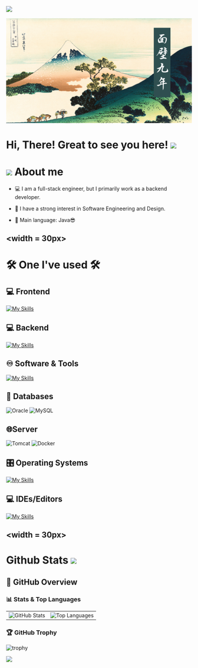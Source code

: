 <!-- header line-->
<img src="https://user-images.githubusercontent.com/73097560/115834477-dbab4500-a447-11eb-908a-139a6edaec5c.gif">

<!-- header img-->
![My Image](image/img.png)

<!--h1 without bottom border-->
# Hi, There! Great to see you here! <img src="https://raw.githubusercontent.com/aemmadi/aemmadi/master/wave.gif" width="30px">

<!--About Me-->
# <picture><img src = "https://github.com/7oSkaaa/7oSkaaa/blob/main/Images/about_me.gif?raw=true" width = 30px></picture> About me
<tr border="none">
<td width="50%" align="left">

- 💻 I am a full-stack engineer, but I primarily work as a backend developer.

- 📝 I have a strong interest in Software Engineering and Design.

- 🌟 Main language: Java😎

## <picture><width = 30px></picture> 

<!--My Skills-->
# 🛠️ One I've used 🛠️ 
## 💻 Frontend
[![My Skills](https://skillicons.dev/icons?i=html,css,js)](https://skillicons.dev)


## 💻 Backend
[![My Skills](https://skillicons.dev/icons?i=java,kotlin,python,swift&theme=light)](https://skillicons.dev)


## ♾️ Software & Tools
[![My Skills](https://skillicons.dev/icons?i=git,github,postman,notion,obsidian)](https://skillicons.dev)


## 💾 Databases
![Oracle](https://img.shields.io/badge/Oracle-F80000?logo=oracle&logoColor=white)
![MySQL](https://img.shields.io/badge/MySQL-4479A1?logo=mysql&logoColor=white)


## 🌐Server
![Tomcat](https://img.shields.io/badge/Tomcat-F8DC75?logo=apache-tomcat&logoColor=black)
![Docker](https://img.shields.io/badge/Docker-2496ED?logo=docker&logoColor=white)


## 🎛️ Operating Systems
[![My Skills](https://skillicons.dev/icons?i=windows,apple)](https://skillicons.dev)


## 💻 IDEs/Editors
[![My Skills](https://skillicons.dev/icons?i=androidstudio,eclipse,vscode)](https://skillicons.dev)


<!--Github Stats-->
## <picture><width = 30px></picture> 
# Github Stats <img src = "https://i.pinimg.com/originals/65/c4/f4/65c4f452571be1261e9c623f7da488ac.gif" width = 35px>

## 🧠 GitHub Overview
### 📊 Stats & Top Languages

<table>
  <tr>
    <td>
      <img src="https://github-readme-stats.vercel.app/api?username=inori-eng&show_icons=true&theme=dracula" alt="GitHub Stats"/>
    </td>
    <td>
      <img src="https://github-readme-stats.vercel.app/api/top-langs/?username=inori-eng&hide_progress=true&theme=dracula" alt="Top Languages"/>
    </td>
  </tr>
</table>

### 🏆 GitHub Trophy

![trophy](https://github-profile-trophy.vercel.app/?username=inori-eng&theme=dracula)



<!-- footer line-->
<img src="https://user-images.githubusercontent.com/73097560/115834477-dbab4500-a447-11eb-908a-139a6edaec5c.gif">

